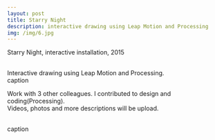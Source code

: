 ```yaml
---
layout: post
title: Starry Night
description: interactive drawing using Leap Motion and Processing
img: /img/6.jpg
---
```


Starry Night, interactive installation, 2015


<div class="img_row">
	<img class="col one" src="{{ site.baseurl }}/img/6.jpg" alt="" title="example image"/>
	<img class="col one" src="{{ site.baseurl }}/img/6.jpg" alt="" title="example image"/>
	<img class="col one" src="{{ site.baseurl }}/img/6.jpg" alt="" title="example image"/>
</div>
<div class="col three caption">
	Interactive drawing using Leap Motion and Processing.
</div>
<div class="img_row">
	<img class="col three" src="{{ site.baseurl }}/img/61.png" alt="" title="example image"/>
</div>
<div class="col three caption">
	caption
</div>

Work with 3 other colleagues. I contributed to design and coding(Processing).<br/>
Videos, photos and more descriptions will be upload.


<div class="img_row">
	<img class="col two" src="{{ site.baseurl }}/img/61.png" alt="" title="example image"/>
	<img class="col one" src="{{ site.baseurl }}/img/6.jpg" alt="" title="example image"/>
</div>
<div class="col three caption">
	caption
</div>


<br/><br/><br/>
